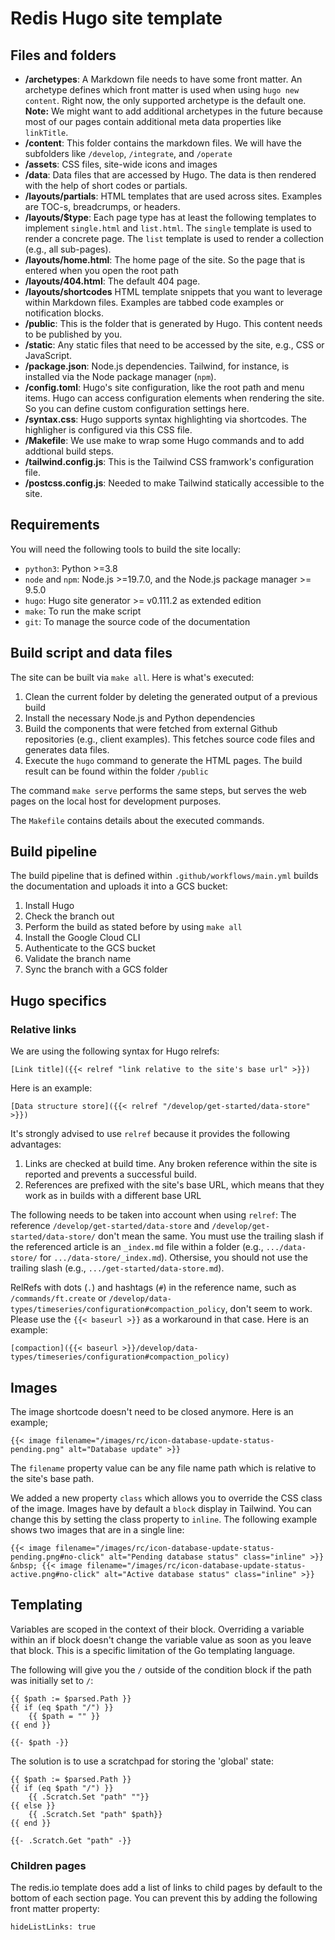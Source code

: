 # Redis Hugo site template

## Files and folders

* **/archetypes**: A Markdown file needs to have some front matter. An archetype defines which front matter is used when using `hugo new content`. Right now, the only supported archetype is the default one. **Note:** We might want to add additional archetypes in the future because most of our pages contain additional meta data properties like `linkTitle`. 
* **/content**: This folder contains the markdown files. We will have the subfolders like `/develop`, `/integrate`, and `/operate`
* **/assets**: CSS files, site-wide icons and images
* **/data**: Data files that are accessed by Hugo. The data is then rendered with the help of short codes or partials.
* **/layouts/partials**: HTML templates that are used across sites. Examples are TOC-s, breadcrumps, or headers. 
* **/layouts/$type**: Each page type has at least the following templates to implement `single.html` and `list.html`. The `single` template is used to render a concrete page. The `list` template is used to render a collection (e.g., all sub-pages).
* **/layouts/home.html**: The home page of the site. So the page that is entered when you open the root path
* **/layouts/404.html**: The default 404 page.
* **/layouts/shortcodes** HTML template snippets that you want to leverage within Markdown files. Examples are tabbed code examples or notification blocks.
* **/public**: This is the folder that is generated by Hugo. This content needs to be published by you.
* **/static**: Any static files that need to be accessed by the site, e.g., CSS or JavaScript.
* **/package.json**: Node.js dependencies. Tailwind, for instance, is installed via the Node package manager (`npm`).
* **/config.toml**: Hugo's site configuration, like the root path and menu items. Hugo can access configuration elements when rendering the site. So you can define custom configuration settings here.
* **/syntax.css**: Hugo supports syntax highlighting via shortcodes. The highligher is configured via this CSS file.
* **/Makefile**: We use make to wrap some Hugo commands and to add addtional build steps.
* **/tailwind.config.js**: This is the Tailwind CSS framwork's configuration file.
* **/postcss.config.js**: Needed to make Tailwind statically accessible to the site.

## Requirements

You will need the following tools to build the site locally:

- `python3`: Python >=3.8
- `node` and `npm`: Node.js >=19.7.0, and the Node.js package manager >= 9.5.0
- `hugo`: Hugo site generator >= v0.111.2 as extended edition
- `make`: To run the make script
- `git`: To manage the source code of the documentation

## Build script and data files

The site can be built via `make all`. Here is what's executed:

1. Clean the current folder by deleting the generated output of a previous build
2. Install the necessary Node.js and Python dependencies
3. Build the components that were fetched from external Github repositories (e.g., client examples). This fetches source code files and generates data files.
4. Execute the `hugo` command to generate the HTML pages. The build result can be found within the folder `/public`

The command `make serve` performs the same steps, but serves the web pages on the local host for development purposes.

The `Makefile` contains details about the executed commands.

## Build pipeline

The build pipeline that is defined within `.github/workflows/main.yml` builds the documentation and uploads it into a GCS bucket:

1. Install Hugo
2. Check the branch out
3. Perform the build as stated before by using `make all`
4. Install the Google Cloud CLI
5. Authenticate to the GCS bucket
6. Validate the branch name
7. Sync the branch with a GCS folder


## Hugo specifics

### Relative links

We are using the following syntax for Hugo relrefs:

```
[Link title]({{< relref "link relative to the site's base url" >}})
```

Here is an example:

```
[Data structure store]({{< relref "/develop/get-started/data-store" >}})
```

It's strongly advised to use `relref` because it provides the following advantages:

1. Links are checked at build time. Any broken reference within the site is reported and prevents a successful build.
2. References are prefixed with the site's base URL, which means that they work as in builds with a different base URL


The following needs to be taken into account when using `relref`: The reference `/develop/get-started/data-store` and `/develop/get-started/data-store/` don't mean the same. You must use the trailing slash if the referenced article is an `_index.md` file within a folder (e.g., `.../data-store/` for `.../data-store/_index.md`). Othersise, you should not use the trailing slash (e.g., `.../get-started/data-store.md`).

RelRefs with dots (`.`) and hashtags (`#`) in the reference name, such as `/commands/ft.create` or `/develop/data-types/timeseries/configuration#compaction_policy`, don't seem to work. Please use the `{{< baseurl >}}` as a workaround in that case. Here is an example:

```
[compaction]({{< baseurl >}}/develop/data-types/timeseries/configuration#compaction_policy)
```

## Images

The image shortcode doesn't need to be closed anymore. Here is an example;

```
{{< image filename="/images/rc/icon-database-update-status-pending.png" alt="Database update" >}}
```

The `filename` property value can be any file name path which is relative to the site's base path.

We added a new property `class` which allows you to override the CSS class of the image. Images have by default a `block` display in Tailwind. You can change this by setting the class property to `inline`. The following example shows two images that are in a single line:

```
{{< image filename="/images/rc/icon-database-update-status-pending.png#no-click" alt="Pending database status" class="inline" >}} &nbsp; {{< image filename="/images/rc/icon-database-update-status-active.png#no-click" alt="Active database status" class="inline" >}}
```

## Templating

Variables are scoped in the context of their block. Overriding a variable within an if block doesn't change the variable value as soon as you leave that block. This is a specific limitation of the Go templating language.

The following will give you the `/` outside of the condition block if the path was initially set to `/`:

```
{{ $path := $parsed.Path }}
{{ if (eq $path "/") }}
	{{ $path = "" }}
{{ end }}

{{- $path -}}
```

The solution is to use a scratchpad for storing the 'global' state:

```
{{ $path := $parsed.Path }}
{{ if (eq $path "/") }}
	{{ .Scratch.Set "path" ""}}
{{ else }}
    {{ .Scratch.Set "path" $path}}
{{ end }}

{{- .Scratch.Get "path" -}}
```

### Children pages

The redis.io template does add a list of links to child pages by default to the bottom of each section page. You can prevent this by adding the following front matter property:

```
hideListLinks: true
```